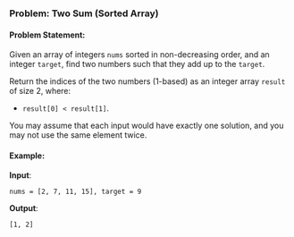 ### Problem: Two Sum (Sorted Array)

#### Problem Statement:
Given an array of integers `nums` sorted in non-decreasing order, and an integer `target`, find two numbers such that they add up to the `target`.

Return the indices of the two numbers (1-based) as an integer array `result` of size 2, where:
- `result[0] < result[1]`.

You may assume that each input would have exactly one solution, and you may not use the same element twice.

#### Example:
**Input**:
```plaintext
nums = [2, 7, 11, 15], target = 9
```

**Output**:
```plaintext
[1, 2]
```
